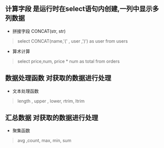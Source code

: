## 计算字段 是运行时在select语句内创建,一列中显示多列数据
 * 拼接字段 CONCAT(str, str)
 > select CONCAT(name,'(' , user ,')') as user from users
 * 算术计算
 > select price,num, price * num as total from orders

## 数据处理函数 对获取的数据进行处理
 * 文本处理函数
 >length , upper , lower, rtrim, ltrim

## 汇总数据 对获取的数据进行处理
 * 聚集函数
 > avg ,count, max, min, sum

